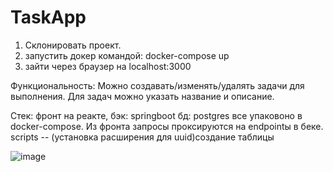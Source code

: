 # TaskApp
1. Склонировать проект.
2. запустить докер командой: docker-compose up
3. зайти через браузер на localhost:3000

Функциональность:
Можно создавать/изменять/удалять задачи для выполнения.
Для задач можно указать название и описание.

Стек:
фронт на реакте,
бэк: springboot
бд: postgres
все упаковоно в docker-compose. Из фронта запросы проксируются на endpointы в беке.
scripts -- (установка расширения для uuid)создание таблицы

![image](https://user-images.githubusercontent.com/12966963/221934393-2d0ba6d4-b00d-4b2a-b7a4-6910efddf0dc.png)